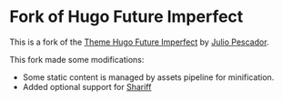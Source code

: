 # Fork of Hugo Future Imperfect

This is a fork of the [Theme Hugo Future Imperfect](https://github.com/jpescador/hugo-future-imperfect) by [Julio Pescador](https://jpescador.com). 

This fork made some modifications:
* Some static content is managed by assets pipeline for minification.
* Added optional support for [Shariff](https://github.com/heiseonline/shariff)
